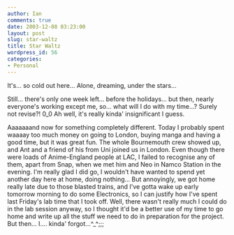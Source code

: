 ```yaml
---
author: Ian
comments: true
date: 2003-12-08 03:23:00
layout: post
slug: star-waltz
title: Star Waltz
wordpress_id: 56
categories:
- Personal
---
```


It's... so cold out here...  Alone, dreaming, under the stars...  

Still... there's only one week left... before the holidays...  but then, nearly everyone's working except me, so... what will I do with my time...?  Surely not revise?! 0_0  Ah well, it's really kinda' insignificant I guess.  

Aaaaaaand now for something completely different.  Today I probably spent waaaay too much money on going to London, buying manga and having a good time, but it was great fun.  The whole Bournemouth crew showed up, and Ant and a friend of his from Uni joined us in London.  Even though there were loads of Anime-England people at LAC, I failed to recognise any of them, apart from Snap, when we met him and Neo in Namco Station in the evening.  I'm really glad I did go, I wouldn't have wanted to spend yet another day here at home, doing nothing...  But annoyingly, we got home really late due to those blasted trains, and I've gotta wake up early tomorrow morning to do some Electronics, so I can justify how I've spent last Friday's lab time that I took off.  Well, there wasn't really much I could do in the lab session anyway, so I thought it'd be a better use of my time to go home and write up all the stuff we need to do in preparation for the project.  But then... I.... kinda' forgot...^_^;;;

